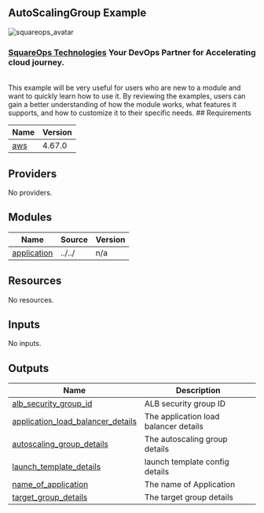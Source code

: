 ## AutoScalingGroup Example

![squareops_avatar]

[squareops_avatar]: https://squareops.com/wp-content/uploads/2022/12/squareops-logo.png

### [SquareOps Technologies](https://squareops.com/) Your DevOps Partner for Accelerating cloud journey.
<br>
This example will be very useful for users who are new to a module and want to quickly learn how to use it. By reviewing the examples, users can gain a better understanding of how the module works, what features it supports, and how to customize it to their specific needs.
<!-- BEGINNING OF PRE-COMMIT-TERRAFORM DOCS HOOK -->
## Requirements

| Name | Version |
|------|---------|
| <a name="requirement_aws"></a> [aws](#requirement\_aws) | 4.67.0 |

## Providers

No providers.

## Modules

| Name | Source | Version |
|------|--------|---------|
| <a name="module_application"></a> [application](#module\_application) | ../../ | n/a |

## Resources

No resources.

## Inputs

No inputs.

## Outputs

| Name | Description |
|------|-------------|
| <a name="output_alb_security_group_id"></a> [alb\_security\_group\_id](#output\_alb\_security\_group\_id) | ALB security group ID |
| <a name="output_application_load_balancer_details"></a> [application\_load\_balancer\_details](#output\_application\_load\_balancer\_details) | The application load balancer details |
| <a name="output_autoscaling_group_details"></a> [autoscaling\_group\_details](#output\_autoscaling\_group\_details) | The autoscaling group details |
| <a name="output_launch_template_details"></a> [launch\_template\_details](#output\_launch\_template\_details) | launch template config details |
| <a name="output_name_of_application"></a> [name\_of\_application](#output\_name\_of\_application) | The name of Application |
| <a name="output_target_group_details"></a> [target\_group\_details](#output\_target\_group\_details) | The target group details |
<!-- END OF PRE-COMMIT-TERRAFORM DOCS HOOK -->
